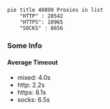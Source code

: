 
```mermaid
pie title 40899 Proxies in list
    "HTTP" : 28542
    "HTTPS": 10965
    "SOCKS" : 8656
```

### Some Info
#### Average Timeout

- mixed: 4.0s
- http: 2.2s
- https: 8.1s
- socks: 6.5s